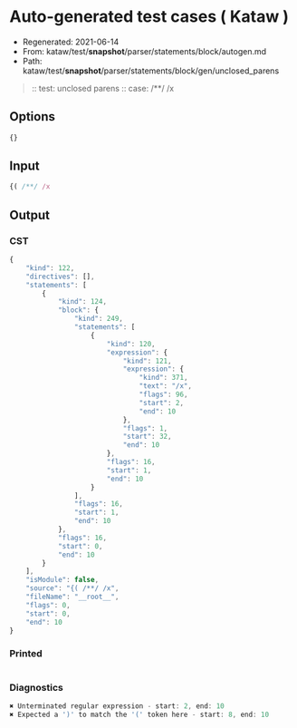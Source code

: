 # Auto-generated test cases ( Kataw )
- Regenerated: 2021-06-14
- From: kataw/test/__snapshot__/parser/statements/block/autogen.md
- Path: kataw/test/__snapshot__/parser/statements/block/gen/unclosed_parens
> :: test: unclosed parens
> :: case: /**/ /x
## Options

`````js
{}
`````
## Input

`````js
{( /**/ /x
`````
## Output

### CST

```javascript
{
    "kind": 122,
    "directives": [],
    "statements": [
        {
            "kind": 124,
            "block": {
                "kind": 249,
                "statements": [
                    {
                        "kind": 120,
                        "expression": {
                            "kind": 121,
                            "expression": {
                                "kind": 371,
                                "text": "/x",
                                "flags": 96,
                                "start": 2,
                                "end": 10
                            },
                            "flags": 1,
                            "start": 32,
                            "end": 10
                        },
                        "flags": 16,
                        "start": 1,
                        "end": 10
                    }
                ],
                "flags": 16,
                "start": 1,
                "end": 10
            },
            "flags": 16,
            "start": 0,
            "end": 10
        }
    ],
    "isModule": false,
    "source": "{( /**/ /x",
    "fileName": "__root__",
    "flags": 0,
    "start": 0,
    "end": 10
}
```

### Printed

```javascript

```

### Diagnostics

```javascript
✖ Unterminated regular expression - start: 2, end: 10
✖ Expected a ')' to match the '(' token here - start: 8, end: 10

```

